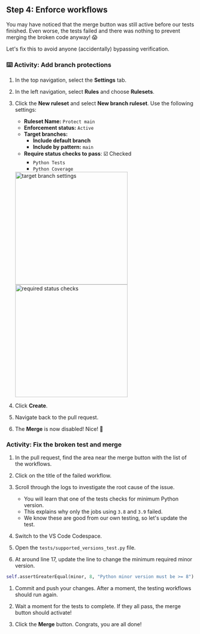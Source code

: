 ## Step 4: Enforce workflows

You may have noticed that the merge button was still active before our tests finished.
Even worse, the tests failed and there was nothing to prevent merging the broken code anyway! 😱

Let's fix this to avoid anyone (accidentally) bypassing verification.

### ⌨️ Activity: Add branch protections

1. In the top navigation, select the **Settings** tab.

1. In the left navigation, select **Rules** and choose **Rulesets**.

1. Click the **New ruleset** and select **New branch ruleset**. Use the following settings:

   - **Ruleset Name:** `Protect main`
   - **Enforcement status:** `Active`
   - **Target branches:**
     - **Include default branch**
     - **Include by pattern:** `main`
   - **Require status checks to pass**: ☑️ Checked
     - `Python Tests`
     - `Python Coverage`

   <img width="300" alt="target branch settings" src="https://github.com/user-attachments/assets/9b68fd13-8348-401e-b1a3-6fd2f8744759" />

   <img width="300" alt="required status checks" src="https://github.com/user-attachments/assets/a5fe16aa-9d3a-4ab1-9406-a288b6c7b2b5" />

1. Click **Create**.

1. Navigate back to the pull request.

1. The **Merge** is now disabled! Nice! 🥰

### Activity: Fix the broken test and merge

1. In the pull request, find the area near the merge button with the list of the workflows.

1. Click on the title of the failed workflow.

1. Scroll through the logs to investigate the root cause of the issue.

   - You will learn that one of the tests checks for minimum Python version.
   - This explains why only the jobs using `3.8` and `3.9` failed.
   - We know these are good from our own testing, so let's update the test.

1. Switch to the VS Code Codespace.

1. Open the `tests/supported_versions_test.py` file.

1. At around line 17, update the line to change the minimum required minor version.

```py
self.assertGreaterEqual(minor, 8, "Python minor version must be >= 8")
```

1. Commit and push your changes. After a moment, the testing workflows should run again.

1. Wait a moment for the tests to complete. If they all pass, the merge button should activate!

1. Click the **Merge** button. Congrats, you are all done!

